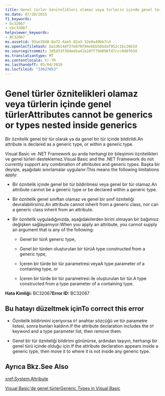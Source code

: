 ```yaml
---
title: Genel türler öznitelikleri olamaz veya türlerin içinde genel türler
ms.date: 07/20/2015
f1_keywords:
- bc32067
- vbc32067
helpviewer_keywords:
- BC32067
ms.assetid: 93ae2848-0a72-4ae5-82a3-32e0a49bb7cd
ms.openlocfilehash: ba1d614df37e870f84ebbb5bbdaf952c1bc2663d
ms.sourcegitcommit: 3d5d33f384eeba41b2dff79d096f47ccc8d8f03d
ms.translationtype: MT
ms.contentlocale: tr-TR
ms.lasthandoff: 05/04/2018
ms.locfileid: "33627053"
---
```

# <a name="attributes-cannot-be-generics-or-types-nested-inside-generics"></a><span data-ttu-id="fdc1d-102">Genel türler öznitelikleri olamaz veya türlerin içinde genel türler</span><span class="sxs-lookup"><span data-stu-id="fdc1d-102">Attributes cannot be generics or types nested inside generics</span></span>
<span data-ttu-id="fdc1d-103">Bir öznitelik genel bir tür olarak ya da genel bir tür içinde bildirildi.</span><span class="sxs-lookup"><span data-stu-id="fdc1d-103">An attribute is declared as a generic type, or within a generic type.</span></span>  
  
 <span data-ttu-id="fdc1d-104">Visual Basic ve .NET Framework şu anda herhangi bir bileşimini öznitelikleri ve genel türleri desteklemez.</span><span class="sxs-lookup"><span data-stu-id="fdc1d-104">Visual Basic and the .NET Framework do not currently support any combination of attributes and generic types.</span></span> <span data-ttu-id="fdc1d-105">Başka bir deyişle, aşağıdaki sınırlamalar uygulanır:</span><span class="sxs-lookup"><span data-stu-id="fdc1d-105">This means the following limitations apply:</span></span>  
  
-   <span data-ttu-id="fdc1d-106">Bir öznitelik içinde genel bir tür bildirilmesi veya genel bir tür olamaz.</span><span class="sxs-lookup"><span data-stu-id="fdc1d-106">An attribute cannot be a generic type or be declared within a generic type.</span></span>  
  
-   <span data-ttu-id="fdc1d-107">Bir öznitelik genel sınıftan olamaz ve genel bir sınıf özniteliği devralabilirsiniz.</span><span class="sxs-lookup"><span data-stu-id="fdc1d-107">An attribute cannot inherit from a generic class, nor can a generic class inherit from an attribute.</span></span>  
  
-   <span data-ttu-id="fdc1d-108">Bir öznitelik uyguladığınızda, aşağıdakilerden birini olmayan bir bağımsız değişken sağlayamıyor:</span><span class="sxs-lookup"><span data-stu-id="fdc1d-108">When you apply an attribute, you cannot supply an argument that is any of the following:</span></span>  
  
    -   <span data-ttu-id="fdc1d-109">Genel bir tür</span><span class="sxs-lookup"><span data-stu-id="fdc1d-109">A generic type,</span></span>  
  
    -   <span data-ttu-id="fdc1d-110">Genel bir türden oluşturulan bir türü</span><span class="sxs-lookup"><span data-stu-id="fdc1d-110">A type constructed from a generic type,</span></span>  
  
    -   <span data-ttu-id="fdc1d-111">İçeren bir türde bir tür parametresi veya</span><span class="sxs-lookup"><span data-stu-id="fdc1d-111">A type parameter of a containing type, or</span></span>  
  
    -   <span data-ttu-id="fdc1d-112">İçeren bir türde bir tür parametresi ile oluşturulan bir tür.</span><span class="sxs-lookup"><span data-stu-id="fdc1d-112">A type constructed from a type parameter of a containing type.</span></span>  
  
 <span data-ttu-id="fdc1d-113">**Hata Kimliği:** BC32067</span><span class="sxs-lookup"><span data-stu-id="fdc1d-113">**Error ID:** BC32067</span></span>  
  
## <a name="to-correct-this-error"></a><span data-ttu-id="fdc1d-114">Bu hatayı düzeltmek için</span><span class="sxs-lookup"><span data-stu-id="fdc1d-114">To correct this error</span></span>  
  
-   <span data-ttu-id="fdc1d-115">Öznitelik bildirimini içeriyorsa `Of` anahtar sözcüğü ve tür parametre listesi, sonra bunları kaldırın.</span><span class="sxs-lookup"><span data-stu-id="fdc1d-115">If the attribute declaration includes the `Of` keyword and a type parameter list, then remove them.</span></span>  
  
-   <span data-ttu-id="fdc1d-116">Genel bir tür özniteliği bildirimi görünürse, ardından taşıyın, herhangi bir genel türü içinde olduğu için.</span><span class="sxs-lookup"><span data-stu-id="fdc1d-116">If the attribute declaration appears inside a generic type, then move it to where it is not inside any generic type.</span></span>  
  
## <a name="see-also"></a><span data-ttu-id="fdc1d-117">Ayrıca Bkz.</span><span class="sxs-lookup"><span data-stu-id="fdc1d-117">See Also</span></span>  
 <xref:System.Attribute>  
   
 [<span data-ttu-id="fdc1d-118">Visual Basic'de genel türler</span><span class="sxs-lookup"><span data-stu-id="fdc1d-118">Generic Types in Visual Basic</span></span>](../../visual-basic/programming-guide/language-features/data-types/generic-types.md)
